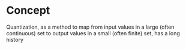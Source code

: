 # Concept
Quantization, as a method to map from input values in a large (often continuous) set to output values in a small (often finite) set, has a long history
